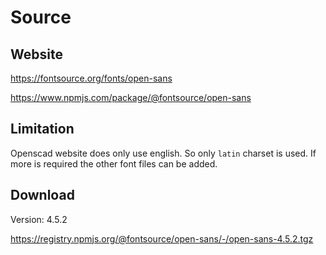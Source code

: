 # Source

## Website

https://fontsource.org/fonts/open-sans

https://www.npmjs.com/package/@fontsource/open-sans

## Limitation

Openscad website does only use english. So only `latin` charset is used.
If more is required the other font files can be added.

## Download

Version: 4.5.2

https://registry.npmjs.org/@fontsource/open-sans/-/open-sans-4.5.2.tgz
